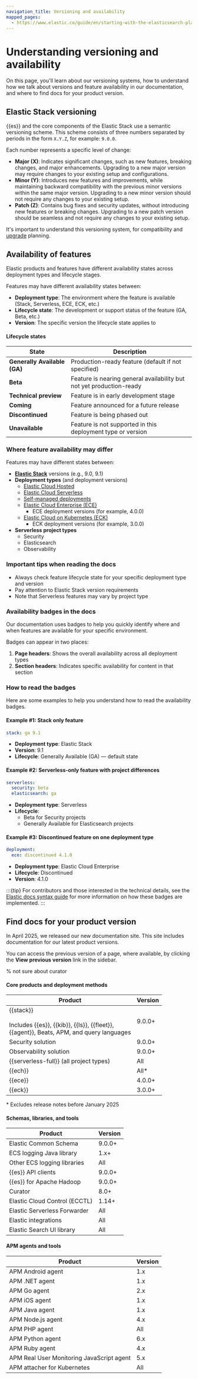 ```yaml
---
navigation_title: Versioning and availability
mapped_pages:
  - https://www.elastic.co/guide/en/starting-with-the-elasticsearch-platform-and-its-solutions/current/introducing-elastic-documentation.html
---
```


# Understanding versioning and availability

On this page, you'll learn about our versioning systems, how to understand how we talk about versions and feature availability in our documentation, and where to find docs for your product version.

## Elastic Stack versioning

{{es}} and the core components of the Elastic Stack use a semantic versioning scheme. This scheme consists of three numbers separated by periods in the form `X.Y.Z`, for example: `9.0.0`.

Each number represents a specific level of change:

- **Major (X)**: Indicates significant changes, such as new features, breaking changes, and major enhancements. Upgrading to a new major version may require changes to your existing setup and configurations.
- **Minor (Y)**: Introduces new features and improvements, while maintaining backward compatibility with the previous minor versions within the same major version. Upgrading to a new minor version should not require any changes to your existing setup.
- **Patch (Z)**: Contains bug fixes and security updates, without introducing new features or breaking changes. Upgrading to a new patch version should be seamless and not require any changes to your existing setup.

It's important to understand this versioning system, for compatibility and [upgrade](/deploy-manage/upgrade.md) planning.

## Availability of features

Elastic products and features have different availability states across deployment types and lifecycle stages.

Features may have different availability states between:

- **Deployment type**: The environment where the feature is available (Stack, Serverless, ECE, ECK, etc.)
- **Lifecycle state**: The development or support status of the feature (GA, Beta, etc.)
- **Version**: The specific version the lifecycle state applies to

#### Lifecycle states

| State | Description |
|-------|-------------|
| **Generally Available (GA)** | Production-ready feature (default if not specified) |
| **Beta** | Feature is nearing general availability but not yet production-ready |
| **Technical preview** | Feature is in early development stage |
| **Coming** | Feature announced for a future release |
| **Discontinued** | Feature is being phased out |
| **Unavailable** | Feature is not supported in this deployment type or version |

### Where feature availability may differ

Features may have different states between:

- **[Elastic Stack](the-stack.md)** versions (e.g., 9.0, 9.1)
- **Deployment types** (and deployment versions)
  - [Elastic Cloud Hosted](/deploy-manage/deploy/elastic-cloud/cloud-hosted.md)
  - [Elastic Cloud Serverless](/deploy-manage/deploy/elastic-cloud/serverless.md)
  - [Self-managed deployments](/deploy-manage/deploy/self-managed.md)
  - [Elastic Cloud Enterprise (ECE)](/deploy-manage/deploy/cloud-enterprise.md)
    - ECE deployment versions (for example, 4.0.0)
  - [Elastic Cloud on Kubernetes (ECK)](/deploy-manage/deploy/cloud-on-k8s.md)
    - ECK deployment versions (for example, 3.0.0)
- **Serverless project types**
  - Security
  - Elasticsearch
  - Observability

### Important tips when reading the docs

- Always check feature lifecycle state for your specific deployment type and version
- Pay attention to Elastic Stack version requirements
- Note that Serverless features may vary by project type

### Availability badges in the docs

Our documentation uses badges to help you quickly identify where and when features are available for your specific environment.

Badges can appear in two places:
1. **Page headers**: Shows the overall availability across all deployment types
2. **Section headers**: Indicates specific availability for content in that section

### How to read the badges

Here are some examples to help you understand how to read the availability badges.

#### Example #1: Stack only feature

```yaml {applies_to}
stack: ga 9.1
```
- **Deployment type**: Elastic Stack
- **Version**: 9.1
- **Lifecycle**: Generally Available (GA) — default state

#### Example #2: Serverless-only feature with project differences

```yaml {applies_to}
serverless:
  security: beta
  elasticsearch: ga
```
- **Deployment type**: Serverless
- **Lifecycle**:
  - Beta for Security projects
  - Generally Available for Elasticsearch projects

#### Example #3: Discontinued feature on one deployment type

```yaml {applies_to}
deployment:
  ece: discontinued 4.1.0
```
- **Deployment type**: Elastic Cloud Enterprise
- **Lifecycle**: Discontinued
- **Version**: 4.1.0

:::{tip}
For contributors and those interested in the technical details, see the [Elastic docs syntax guide](https://elastic.github.io/docs-builder/syntax/applies/) for more information on how these badges are implemented.
:::

## Find docs for your product version

In April 2025, we released our new documentation site. This site includes documentation for our latest product versions.

You can access the previous version of a page, where available, by clicking the **View previous version** link in the sidebar. 

% not sure about curator

#### Core products and deployment methods

| Product | Version |
| --- | --- |
| {{stack}}<br><br>Includes {{es}}, {{kib}}, {{ls}}, {{fleet}}, <br>{{agent}}, Beats, APM, and query languages | 9.0.0+ |
| Security solution | 9.0.0+ |
| Observability solution | 9.0.0+ |
| {{serverless-full}} (all project types) | All |
| {{ech}} | All*  |
| {{ece}} | 4.0.0+ |
| {{eck}} | 3.0.0+ |

\* Excludes release notes before January 2025

#### Schemas, libraries, and tools

| Product | Version |
| --- | --- |
| Elastic Common Schema | 9.0.0+ |
| ECS logging Java library | 1.x+ |
| Other ECS logging libraries | All |
| {{es}} API clients | 9.0.0+ |
| {{es}} for Apache Hadoop | 9.0.0+ |
| Curator | 8.0+ | 
| Elastic Cloud Control (ECCTL) | 1.14+ |
| Elastic Serverless Forwarder | All | 
| Elastic integrations | All |
| Elastic Search UI library | All |

#### APM agents and tools

| Product | Version |
| --- | --- |
| APM Android agent | 1.x |
| APM .NET agent | 1.x |
| APM Go agent | 2.x |
| APM iOS agent | 1.x | 
| APM Java agent | 1.x | 
| APM Node.js agent | 4.x |
| APM PHP agent | All |
| APM Python agent | 6.x |
| APM Ruby agent | 4.x | 
| APM Real User Monitoring JavaScript agent | 5.x |
| APM attacher for Kubernetes | All |



